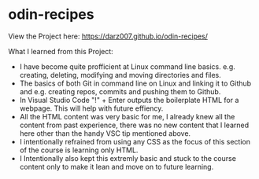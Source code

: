 # odin-recipes
View the Project here: https://darz007.github.io/odin-recipes/

What I learned from this Project: 
- I have become quite profficient at Linux command line basics. e.g. creating, deleting, modifying and moving directories and files.
- The basics of both Git in command line on Linux and linking it to Github and e.g. creating repos, commits and pushing them to Github.
- In Visual Studio Code "!" + Enter outputs the boilerplate HTML for a webpage. This will help with future effiency.
- All the HTML content was very basic for me, I already knew all the content from past experience, there was no new content that I learned here other than the handy VSC tip mentioned above.
- I intentionally refrained from using any CSS as the focus of this section of the course is learning only HTML.
- I Intentionally also kept this extremly basic and stuck to the course content only to make it lean and move on to future learning. 
